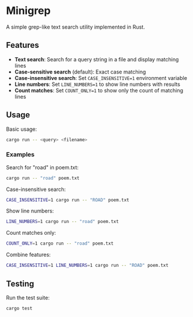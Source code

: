 # Minigrep

A simple grep-like text search utility implemented in Rust.

## Features

- **Text search**: Search for a query string in a file and display matching lines
- **Case-sensitive search** (default): Exact case matching
- **Case-insensitive search**: Set `CASE_INSENSITIVE=1` environment variable
- **Line numbers**: Set `LINE_NUMBERS=1` to show line numbers with results
- **Count matches**: Set `COUNT_ONLY=1` to show only the count of matching lines

## Usage

Basic usage:
```bash
cargo run -- <query> <filename>
```

### Examples

Search for "road" in poem.txt:
```bash
cargo run -- "road" poem.txt
```

Case-insensitive search:
```bash
CASE_INSENSITIVE=1 cargo run -- "ROAD" poem.txt
```

Show line numbers:
```bash
LINE_NUMBERS=1 cargo run -- "road" poem.txt
```

Count matches only:
```bash
COUNT_ONLY=1 cargo run -- "road" poem.txt
```

Combine features:
```bash
CASE_INSENSITIVE=1 LINE_NUMBERS=1 cargo run -- "ROAD" poem.txt
```

## Testing

Run the test suite:
```bash
cargo test
```